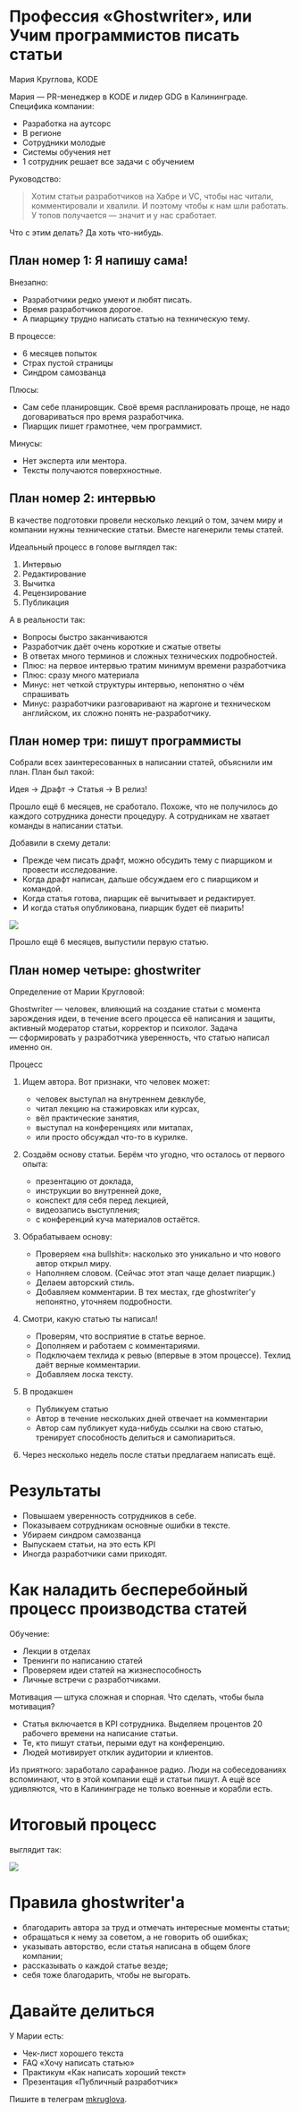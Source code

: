# Профессия «Ghostwriter», или Учим программистов писать статьи

Мария Круглова, KODE

Мария — PR-менеджер в KODE и лидер GDG в Калининграде.
Специфика компании:

* Разработка на аутсорс
* В регионе
* Сотрудники молодые
* Системы обучения нет
* 1 сотрудник решает все задачи с обучением

Руководство:

>   Хотим статьи разработчиков на Хабре и VC, чтобы нас читали, комментировали и хвалили.
    И поэтому чтобы к нам шли работать.
    У топов получается — значит и у нас сработает.

Что с этим делать? Да хоть что-нибудь.

## План номер 1: Я напишу сама!

Внезапно: 

* Разработчики редко умеют и любят писать.
* Время разработчиков дорогое.
* А пиарщику трудно написать статью на техническую тему.

В процессе:

* 6 месяцев попыток
* Страх пустой страницы
* Синдром самозванца

Плюсы:

* Сам себе планировщик.
    Своё время распланировать проще, не надо договариваться про время разработчика.
* Пиарщик пишет грамотнее, чем программист.

Минусы:

* Нет эксперта или ментора.
* Тексты получаются поверхностные.

## План номер 2: интервью

В качестве подготовки провели несколько лекций о том, зачем миру и компании нужны технические статьи.
Вместе нагенерили темы статей.

Идеальный процесс в голове выглядел так:

1. Интервью
1. Редактирование
1. Вычитка
1. Рецензирование
1. Публикация

А в реальности так:

* Вопросы быстро заканчиваются
* Разработчик даёт очень короткие и сжатые ответы
* В ответах много терминов и сложных технических подробностей.
* Плюс: на первое интервью тратим минимум времени разработчика
* Плюс: сразу много материала
* Минус: нет четкой структуры интервью, непонятно о чём спрашивать
* Минус: разработчики разговаривают на жаргоне и техническом английском, их сложно понять не-разработчику.

## План номер три: пишут программисты

Собрали всех заинтересованных в написании статей, объяснили им план.
План был такой:

Идея -> Драфт -> Статья -> В релиз!

Прошло ещё 6 месяцев, не сработало.
Похоже, что не получилось до каждого сотрудника донести процедуру. 
А сотрудникам не хватает команды в написании статьи.

Добавили в схему детали:

* Прежде чем писать драфт, можно обсудить тему с пиарщиком и провести исследование.
* Когда драфт написан, дальше обсуждаем его с пиарщиком и командой.
* Когда статья готова, пиарщик её вычитывает и редактирует.
* И когда статья опубликована, пиарщик будет её пиарить!

![](./static/ghostwriters01.png)


Прошло ещё 6 месяцев, выпустили первую статью.

## План номер четыре: ghostwriter

Определение от Марии Кругловой:

Ghostwriter — человек, влияющий на создание статьи с момента зарождения идеи,
в течение всего процесса её написания и защиты, активный модератор статьи, корректор и психолог.
Задача — сформировать у разработчика уверенность, что статью написал именно он.

Процесс

1. Ищем автора. Вот признаки, что человек может:
    * человек выступал на внутреннем девклубе,
    * читал лекцию на стажировках или курсах,
    * вёл практические занятия,
    * выступал на конференциях или митапах,
    * или просто обсуждал что-то в курилке.

2. Создаём основу статьи.
    Берём что угодно, что осталось от первого опыта:
    * презентацию от доклада,
    * инструкции во внутренней доке,
    * конспект для себя перед лекцией,
    * видеозапись выступления;
    * с конференций куча материалов остаётся.

1. Обрабатываем основу:
    * Проверяем «на bullshit»: насколько это уникально и что нового автор открыл миру.
    * Наполняем словом. (Сейчас этот этап чаще делает пиарщик.)
    * Делаем авторский стиль.
    * Добавляем комментарии.
      В тех местах, где ghostwriter'y непонятно, уточняем подробности.

1. Смотри, какую статью ты написал!
    * Проверям, что восприятие в статье верное.
    * Дополняем и работаем с комментариями.
    * Подключаем техлида к ревью (впервые в этом процессе).
      Техлид даёт верные комментарии.
    * Добавляем лоска тексту.

1. В продакшен
    * Публикуем статью
    * Автор в течение нескольких дней отвечает на комментарии
    * Автор сам публикует куда-нибудь ссылки на свою статью, тренирует способность делиться и самопиариться.

1. Через несколько недель после статьи предлагаем написать ещё.

# Результаты

* Повышаем уверенность сотрудников в себе.
* Показываем сотрудникам основные ошибки в тексте.
* Убираем синдром самозванца
* Выпускаем статьи, на это есть KPI
* Иногда разработчики сами приходят.

# Как наладить бесперебойный процесс производства статей

Обучение:

* Лекции в отделах
* Тренинги по написанию статей
* Проверяем идеи статей на жизнеспособность
* Личные встречи с разработчиками.

Мотивация — штука сложная и спорная.
Что сделать, чтобы была мотивация?

* Статья включается в KPI сотрудника.
    Выделяем процентов 20 рабочего времени на написание статьи.
* Те, кто пишут статьи, перыми едут на конференцию.
* Людей мотивирует отклик аудитории и клиентов.

Из приятного: заработало сарафанное радио. 
Люди на собеседованиях вспоминают, что в этой компании ещё и статьи пишут.
А ещё все удивляются, что в Калининграде не только военные и корабли есть.

# Итоговый процесс

выглядит так:


![](./static/ghostwriters02.png)


# Правила ghostwriter'а

* благодарить автора за труд и отмечать интересные моменты статьи;
* обращаться к нему за советом, а не говорить об ошибках;
* указывать авторство, если статья написана в общем блоге компании;
* рассказывать о каждой статье везде;
* себя тоже благодарить, чтобы не выгорать.

# Давайте делиться

У Марии есть:

* Чек-лист хорошего текста
* FAQ «Хочу написать статью»
* Практикум «Как написать хороший текст»
* Презентация «Публичный разработчик»

Пишите в телеграм [mkruglova](https://t.me/mkruglova).

